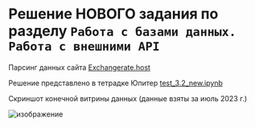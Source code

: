 # Решение НОВОГО задания по разделу ```Работа с базами данных. Работа с внешними API```

Парсинг данных сайта [Exchangerate.host](https://exchangerate.host/#/)

Решение представлено в тетрадке Юпитер [test_3.2_new.ipynb](test_3.2_new.ipynb)

Скриншот конечной витрины данных (данные взяты за июль 2023 г.)

![изображение](https://github.com/UncleJoe1973/1T_course/assets/29273924/bafab9ce-ba53-44f4-9b9e-56aa845ad84d)
